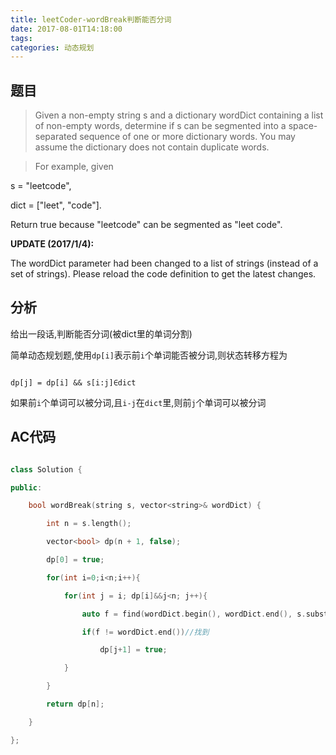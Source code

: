 ```yaml
---
title: leetCoder-wordBreak判断能否分词
date: 2017-08-01T14:18:00
tags:
categories: 动态规划
---
```


## 题目

>Given a non-empty string s and a dictionary wordDict containing a list of non-empty words, determine if s can be segmented into a space-separated sequence of one or more dictionary words. You may assume the dictionary does not contain duplicate words.

>For example, given

s = "leetcode",

dict = ["leet", "code"].

Return true because "leetcode" can be segmented as "leet code".

__UPDATE (2017/1/4):__

The wordDict parameter had been changed to a list of strings (instead of a set of strings). Please reload the code definition to get the latest changes.





## 分析

给出一段话,判断能否分词(被dict里的单词分割)



简单动态规划题,使用`dp[i]`表示前`i`个单词能否被分词,则状态转移方程为

```

dp[j] = dp[i] && s[i:j]∈dict

```

如果前`i`个单词可以被分词,且`i-j`在`dict`里,则前`j`个单词可以被分词





## AC代码



```cpp

class Solution {

public:

    bool wordBreak(string s, vector<string>& wordDict) {

        int n = s.length();

        vector<bool> dp(n + 1, false);

        dp[0] = true;

        for(int i=0;i<n;i++){

            for(int j = i; dp[i]&&j<n; j++){

                auto f = find(wordDict.begin(), wordDict.end(), s.substr(i,j-i+1));

                if(f != wordDict.end())//找到

                    dp[j+1] = true;

            }

        }

        return dp[n];

    }

};

```
    